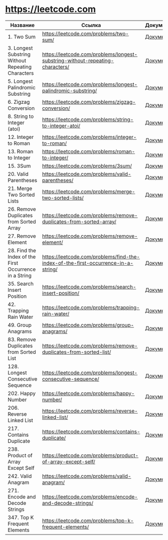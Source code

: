 # https://leetcode.com

| Название                                               | Ссылка                                                                            | Документация                                                           |
|--------------------------------------------------------|-----------------------------------------------------------------------------------|------------------------------------------------------------------------|
| 1. Two Sum                                             | https://leetcode.com/problems/two-sum/                                            | [Документация](src/two-sum)                                            |
| 3. Longest Substring Without Repeating Characters      | https://leetcode.com/problems/longest-substring-without-repeating-characters/     | [Документация](src/longest-substring-without-repeating-characters)     |
| 5. Longest Palindromic Substring                       | https://leetcode.com/problems/longest-palindromic-substring/                      | [Документация](src/longest-palindromic-substring)                      |
| 6. Zigzag Conversion                                   | https://leetcode.com/problems/zigzag-conversion/                                  | [Документация](src/zigzag-conversion)                                  |
| 8. String to Integer (atoi)                            | https://leetcode.com/problems/string-to-integer-atoi/                             | [Документация](src/string-to-integer-atoi)                             |
| 12. Integer to Roman                                   | https://leetcode.com/problems/integer-to-roman/                                   | [Документация](src/integer-to-roman)                                   |
| 13. Roman to Integer                                   | https://leetcode.com/problems/roman-to-integer/                                   | [Документация](src/roman-to-integer)                                   |
| 15. 3Sum                                               | https://leetcode.com/problems/3sum/                                               | [Документация](src/3sum)                                               |
| 20. Valid Parentheses                                  | https://leetcode.com/problems/valid-parentheses/                                  | [Документация](src/valid-parentheses)                                  |
| 21. Merge Two Sorted Lists                             | https://leetcode.com/problems/merge-two-sorted-lists/                             | [Документация](src/merge-two-sorted-lists)                             |
| 26. Remove Duplicates from Sorted Array                | https://leetcode.com/problems/remove-duplicates-from-sorted-array/                | [Документация](src/remove-duplicates-from-sorted-array)                |
| 27. Remove Element                                     | https://leetcode.com/problems/remove-element/                                     | [Документация](src/remove-element)                                     |
| 28. Find the Index of the First Occurrence in a String | https://leetcode.com/problems/find-the-index-of-the-first-occurrence-in-a-string/ | [Документация](src/find-the-index-of-the-first-occurrence-in-a-string) |
| 35. Search Insert Position                             | https://leetcode.com/problems/search-insert-position/                             | [Документация](src/search-insert-position)                             |
| 42. Trapping Rain Water                                | https://leetcode.com/problems/trapping-rain-water/                                | [Документация](src/trapping-rain-water)                                |
| 49. Group Anagrams                                     | https://leetcode.com/problems/group-anagrams/                                     | [Документация](src/group-anagrams)                                     |
| 83. Remove Duplicates from Sorted List                 | https://leetcode.com/problems/remove-duplicates-from-sorted-list/                 | [Документация](src/remove-duplicates-from-sorted-list)                 |
| 128. Longest Consecutive Sequence                      | https://leetcode.com/problems/longest-consecutive-sequence/                       | [Документация](src/longest-consecutive-sequence)                       |
| 202. Happy Number                                      | https://leetcode.com/problems/happy-number/                                       | [Документация](src/happy-number)                                       |
| 206. Reverse Linked List                               | https://leetcode.com/problems/reverse-linked-list/                                | [Документация](src/reverse-linked-list)                                |
| 217. Contains Duplicate                                | https://leetcode.com/problems/contains-duplicate/                                 | [Документация](src/contains-duplicate)                                 |
| 238. Product of Array Except Self                      | https://leetcode.com/problems/product-of-array-except-self/                       | [Документация](src/product-of-array-except-self)                       |
| 242. Valid Anagram                                     | https://leetcode.com/problems/valid-anagram/                                      | [Документация](src/valid-anagram)                                      |
| 271. Encode and Decode Strings                         | https://leetcode.com/problems/encode-and-decode-strings/                          | [Документация](src/encode-and-decode-strings)                          |
| 347. Top K Frequent Elements                           | https://leetcode.com/problems/top-k-frequent-elements/                            | [Документация](src/top-k-frequent-elements)                            |